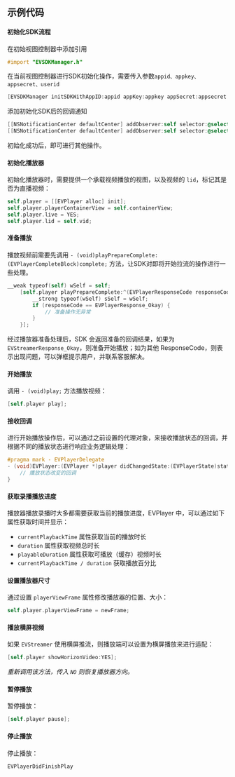 ## 示例代码
#### 初始化SDK流程
在初始视图控制器中添加引用

```objective-c
#import "EVSDKManager.h"
```

在当前视图控制器进行SDK初始化操作，需要传入参数`appid、appkey、appsecret、userid`

```objective-c
[EVSDKManager initSDKWithAppID:appid appKey:appkey appSecret:appsecret userID:userid];
```

添加初始化SDK后的回调通知

```objective-c
[[NSNotificationCenter defaultCenter] addObserver:self selector:@selector(initSDKError:) name:EVSDKInitErrorNotification object:nil];
[[NSNotificationCenter defaultCenter] addObserver:self selector:@selector(initSDKSuccess) name:EVSDKInitSuccessNotification object:nil];
```

初始化成功后，即可进行其他操作。

#### 初始化播放器
初始化播放器时，需要提供一个承载视频播放的视图，以及视频的 `lid`，标记其是否为直播视频：

```objective-c
self.player = [[EVPlayer alloc] init];
self.player.playerContainerView = self.containerView;
self.player.live = YES;
self.player.lid = self.vid;
```

#### 准备播放
播放视频前需要先调用 `- (void)playPrepareComplete:(EVPlayerCompleteBlock)complete;` 方法，让SDK对即将开始拉流的操作进行一些处理。

```objective-c
__weak typeof(self) wSelf = self;
    [self.player playPrepareComplete:^(EVPlayerResponseCode responseCode, NSDictionary *result, NSError *err) {
        __strong typeof(wSelf) sSelf = wSelf;
        if (responseCode == EVPlayerResponse_Okay) {
            // 准备操作无异常
        }
    }];

```

经过播放器准备处理后，SDK 会返回准备的回调结果，如果为`EVStreamerResponse_Okay`，则准备开始播放；如为其他 ResponseCode，则表示出现问题，可以弹框提示用户，并联系客服解决。

#### 开始播放

调用 `- (void)play;` 方法播放视频：

```objective-c
[self.player play];
```

#### 接收回调
进行开始播放操作后，可以通过之前设置的代理对象，来接收播放状态的回调，并根据不同的播放状态进行响应业务逻辑处理：

```objective-c
#pragma mark - EVPlayerDelegate
- (void)EVPlayer:(EVPlayer *)player didChangedState:(EVPlayerState)state{
    // 播放状态改变的回调
}
```

#### 获取录播播放进度
播放器播放录播时大多都需要获取当前的播放进度，EVPlayer 中，可以通过如下属性获取时间并显示：

* `currentPlaybackTime` 属性获取当前的播放时长
* `duration` 属性获取视频总时长
* `playableDuration` 属性获取可播放（缓存）视频时长
* `currentPlaybackTime / duration` 获取播放百分比

#### 设置播放器尺寸
通过设置 `playerViewFrame` 属性修改播放器的位置、大小：

```objective-c
self.player.playerViewFrame = newFrame;
```

#### 播放横屏视频
如果 `EVStreamer` 使用横屏推流，则播放端可以设置为横屏播放来进行适配：

```objective-c
[self.player showHorizonVideo:YES];
```

*重新调用该方法，传入 `NO` 则恢复播放器方向。*

#### 暂停播放

暂停播放：

```objective-c
[self.player pause];
```

#### 停止播放

停止播放：

```objective-c
EVPlayerDidFinishPlay
```


